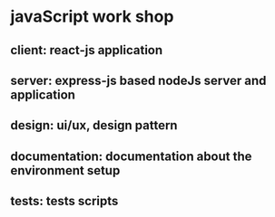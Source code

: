 # javaScript work shop

## client: react-js application

## server: express-js based nodeJs server and application

## design: ui/ux, design pattern

## documentation: documentation about the environment setup

## tests: tests scripts

